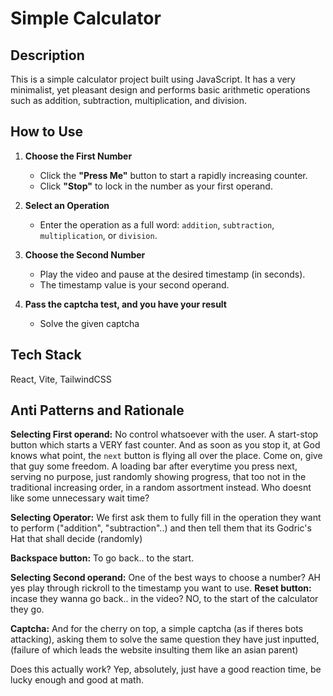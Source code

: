 # Simple Calculator

## Description
This is a simple calculator project built using JavaScript. It has a very minimalist, yet pleasant design and performs basic arithmetic operations such as addition, subtraction, multiplication, and division.

## How to Use  

1. **Choose the First Number**  
   - Click the **"Press Me"** button to start a rapidly increasing counter.  
   - Click **"Stop"** to lock in the number as your first operand.  

2. **Select an Operation**  
   - Enter the operation as a full word: `addition`, `subtraction`, `multiplication`, or `division`.  

3. **Choose the Second Number**  
   - Play the video and pause at the desired timestamp (in seconds).
   - The timestamp value is your second operand.
  
4. **Pass the captcha test, and you have your result**
    - Solve the given captcha

## Tech Stack
React, Vite, TailwindCSS

## Anti Patterns and Rationale
**Selecting First operand:** No control whatsoever with the user. A start-stop button which starts a VERY fast counter. And as soon as you stop it, at God knows what point, the `next` button is flying all over the place. Come on, give that guy some freedom.
A loading bar after everytime you press next, serving no purpose, just randomly showing progress, that too not in the traditional increasing order, in a random assortment instead. Who doesnt like some unnecessary wait time?

**Selecting Operator:** We first ask them to fully fill in the operation they want to perform 
("addition", "subtraction"..) and then tell them that its Godric's Hat that shall decide (randomly)

**Backspace button:** To go back.. to the start.

**Selecting Second operand:** One of the best ways to choose a number? AH yes play through rickroll to the timestamp you want to use.
**Reset button:** incase they wanna go back.. in the video? NO, to the start of the calculator they go.

**Captcha:** And for the cherry on top, a simple captcha (as if theres bots attacking), asking them to solve the same question they have just inputted, (failure of which leads the website insulting them like an asian parent)

Does this actually work? Yep, absolutely, just have a good reaction time, be lucky enough and good at math.
